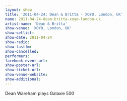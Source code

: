 ```yaml
---
layout: show
title: '2011-04-24: Dean & Britta - XOYO, London, UK'
name: 2011-04-24-dean-britta-xoyo-london-uk
artist-name: 'Dean & Britta'
show-venue: 'XOYO, London, UK'
show-setlist: 
show-date: 2011-04-24
show-radio: 
show-lastfm: 
show-cancelled: 
performers: 
facebook-event-url: 
show-poster-url: 
show-ticket-url: 
show-venue-website: 
show-additional: 
---
```


Dean Wareham plays Galaxie 500